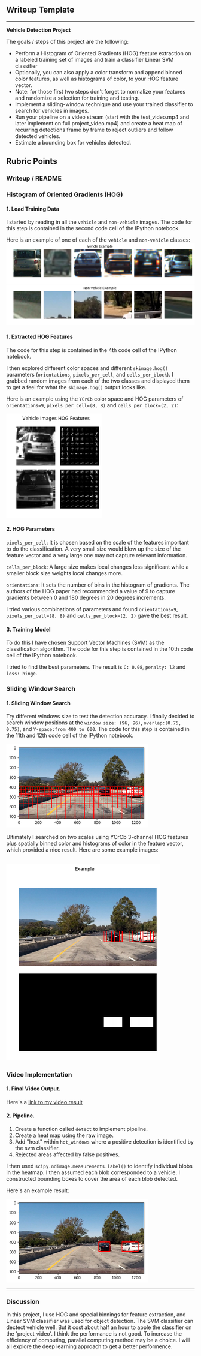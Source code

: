 ## Writeup Template

---

**Vehicle Detection Project**

The goals / steps of this project are the following:

* Perform a Histogram of Oriented Gradients (HOG) feature extraction on a labeled training set of images and train a classifier Linear SVM classifier
* Optionally, you can also apply a color transform and append binned color features, as well as histograms of color, to your HOG feature vector. 
* Note: for those first two steps don't forget to normalize your features and randomize a selection for training and testing.
* Implement a sliding-window technique and use your trained classifier to search for vehicles in images.
* Run your pipeline on a video stream (start with the test_video.mp4 and later implement on full project_video.mp4) and create a heat map of recurring detections frame by frame to reject outliers and follow detected vehicles.
* Estimate a bounding box for vehicles detected.

[//]: # (Image References)
[image1]: ./output_images/training_example.png
[image2]: ./output_images/non_vehicle_example.png
[image3]: ./output_images/hog_example.png
[image4]: ./output_images/slide_window_example.png
[image5]: ./output_images/slide_example_1.png
[image6]: ./output_images/output_1.png

## Rubric Points

### Writeup / README

### Histogram of Oriented Gradients (HOG)

#### 1. Load Training Data

I started by reading in all the `vehicle` and `non-vehicle` images. The code for this step is contained in the second code cell of the IPython notebook.

Here is an example of one of each of the `vehicle` and `non-vehicle` classes:
![alt text][image1]
![alt text][image2]

#### 1. Extracted HOG Features

The code for this step is contained in the 4th code cell of the IPython notebook.

I then explored different color spaces and different `skimage.hog()` parameters (`orientations`, `pixels_per_cell`, and `cells_per_block`).  I grabbed random images from each of the two classes and displayed them to get a feel for what the `skimage.hog()` output looks like.

Here is an example using the `YCrCb` color space and HOG parameters of `orientations=9`, `pixels_per_cell=(8, 8)` and `cells_per_block=(2, 2)`:

![alt text][image3]

#### 2. HOG Parameters

`pixels_per_cell`: It is chosen based on the scale of the features important to do the classification. A very small size would blow up the size of the feature vector and a very large one may not capture relevant information. 

`cells_per_block`: A large size makes local changes less significant while a smaller block size weights local changes more.

`orientations`: It sets the number of bins in the histogram of gradients. The authors of the HOG paper had recommended a value of 9 to capture gradients between 0 and 180 degrees in 20 degrees increments.

I tried various combinations of parameters and found `orientations=9`, `pixels_per_cell=(8, 8)` and `cells_per_block=(2, 2)` gave the best result.

#### 3. Training Model

To do this I have chosen Support Vector Machines (SVM) as the classification algorithm. The code for this step is contained in the 10th code cell of the IPython notebook.

I tried to find the best parameters. The result is `C: 0.08`, `penalty: l2` and `loss: hinge`.

### Sliding Window Search

#### 1. Sliding Window Search

Try different windows size to test the detection accuracy. I finally decided to search window positions at the `window size: (96, 96)`, `overlap:(0.75, 0.75)`, and `Y-space:from 400 to 600`. The code for this step is contained in the 11th and 12th code cell of the IPython notebook.

![alt text][image4]

Ultimately I searched on two scales using YCrCb 3-channel HOG features plus spatially binned color and histograms of color in the feature vector, which provided a nice result.  Here are some example images:

![alt text][image5]
---

### Video Implementation

#### 1. Final Video Output.
Here's a [link to my video result](./output_videos/project_video.mp4)


#### 2. Pipeline.

1. Create a function called `detect` to implement pipeline.
2. Create a heat map using the raw image.
3. Add "heat" within `hot_windows` where a positive detection is identified by the svm classifier.
4. Rejected areas affected by false positives.

I then used `scipy.ndimage.measurements.label()` to identify individual blobs in the heatmap.  I then assumed each blob corresponded to a vehicle. I constructed bounding boxes to cover the area of each blob detected.  

Here's an example result:

![alt text][image6]

---

### Discussion

In this project, I use HOG and special binnings for feature extraction, and Linear SVM classifier was used for object detection. The SVM classifier can dectect vehicle well. But it cost about half an hour to apple the classifier on the 'project_video'. I think the performance is not good. To increase the efficiency of computing, parallel computing method may be a choice. I will all explore the deep learning approach to get a better performence.


